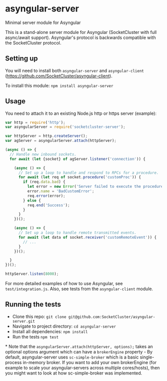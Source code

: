 # asyngular-server
Minimal server module for Asyngular

This is a stand-alone server module for Asyngular (SocketCluster with full async/await support).
Asyngular's protocol is backwards compatible with the SocketCluster protocol.

## Setting up

You will need to install both ```asyngular-server``` and ```asyngular-client``` (https://github.com/SocketCluster/asyngular-client).

To install this module:
```npm install asyngular-server```

## Usage

You need to attach it to an existing Node.js http or https server (example):
```js
var http = require('http');
var asyngularServer = require('socketcluster-server');

var httpServer = http.createServer();
var agServer = asyngularServer.attach(httpServer);

(async () => {
  // Handle new inbound sockets.
  for await (let {socket} of agServer.listener('connection')) {

    (async () => {
      // Set up a loop to handle and respond to RPCs for a procedure.
      for await (let req of socket.procedure('customProc')) {
        if (req.data.bad) {
          let error = new Error('Server failed to execute the procedure');
          error.name = 'BadCustomError';
          req.error(error);
        } else {
          req.end('Success');
        }
      }
    })();

    (async () => {
      // Set up a loop to handle remote transmitted events.
      for await (let data of socket.receiver('customRemoteEvent')) {
        // ...
      }
    })();

  }
})();

httpServer.listen(8000);
```

For more detailed examples of how to use Asyngular, see `test/integration.js`.
Also, see tests from the `asyngular-client` module.

## Running the tests

- Clone this repo: `git clone git@github.com:SocketCluster/asyngular-server.git`
- Navigate to project directory: `cd asyngular-server`
- Install all dependencies: `npm install`
- Run the tests `npm test`

\* Note that the ```asyngularServer.attach(httpServer, options);``` takes an optional options argument which can have a ```brokerEngine``` property - By default, asyngular-server
uses ```sc-simple-broker``` which is a basic single-process in-memory broker. If you want to add your own brokerEngine (for example to scale your asyngular-servers across multiple cores/hosts), then you might want to look at how sc-simple-broker was implemented.
